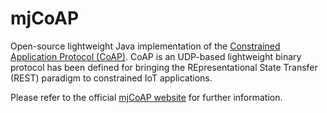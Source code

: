 # mjCoAP

Open-source lightweight Java implementation of the <a href="https://tools.ietf.org/html/rfc7252">Constrained Application Protocol (CoAP)</a>.
CoAP is an UDP-based lightweight binary protocol has been defined for bringing the REpresentational State Transfer (REST) paradigm to constrained IoT applications.

Please refer to the official <a href="https://netsec.unipr.it/project/mjcoap/">mjCoAP website</a> for further information.
